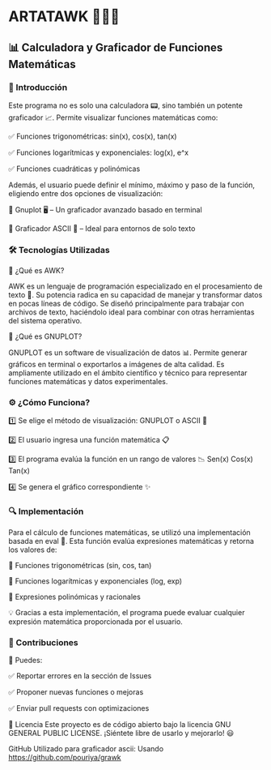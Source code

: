 # ARTATAWK 🚀🚀🚀

## 📊 Calculadora y Graficador de Funciones Matemáticas


### 🚀 Introducción

Este programa no es solo una calculadora 📟, sino también un potente graficador 📈. Permite visualizar funciones matemáticas como:

✅ Funciones trigonométricas: sin(x), cos(x), tan(x)

✅ Funciones logarítmicas y exponenciales: log(x), e^x

✅ Funciones cuadráticas y polinómicas


Además, el usuario puede definir el mínimo, máximo y paso de la función, eligiendo entre dos opciones de visualización:

🔹 Gnuplot 🖥️ – Un graficador avanzado basado en terminal

🔹 Graficador ASCII 📝 – Ideal para entornos de solo texto

### 🛠️ Tecnologías Utilizadas

📌 ¿Qué es AWK?

AWK es un lenguaje de programación especializado en el procesamiento de texto 📄. Su potencia radica en su capacidad de manejar y transformar datos en pocas líneas de código. Se diseñó principalmente para trabajar con archivos de texto, haciéndolo ideal para combinar con otras herramientas del sistema operativo.

📌 ¿Qué es GNUPLOT?

GNUPLOT es un software de visualización de datos 📊. Permite generar gráficos en terminal o exportarlos a imágenes de alta calidad. Es ampliamente utilizado en el ámbito científico y técnico para representar funciones matemáticas y datos experimentales.

### ⚙️ ¿Cómo Funciona?

1️⃣ Se elige el método de visualización: GNUPLOT o ASCII 🎨

2️⃣ El usuario ingresa una función matemática 📋

3️⃣ El programa evalúa la función en un rango de valores 📉 Sen(x) Cos(x) Tan(x)

4️⃣ Se genera el gráfico correspondiente ✨

### 🔍 Implementación

Para el cálculo de funciones matemáticas, se utilizó una implementación basada en eval 🧮. Esta función evalúa expresiones matemáticas y retorna los valores de:

📌 Funciones trigonométricas (sin, cos, tan)

📌 Funciones logarítmicas y exponenciales (log, exp)

📌 Expresiones polinómicas y racionales

💡 Gracias a esta implementación, el programa puede evaluar cualquier expresión matemática proporcionada por el usuario.

### 🎯 Contribuciones

 🚀 Puedes:
 
✅ Reportar errores en la sección de Issues

✅ Proponer nuevas funciones o mejoras

✅ Enviar pull requests con optimizaciones

📜 Licencia
Este proyecto es de código abierto bajo la licencia GNU GENERAL PUBLIC LICENSE. ¡Siéntete libre de usarlo y mejorarlo! 😃

GitHub Utilizado para graficador ascii: 
Usando https://github.com/pouriya/grawk
